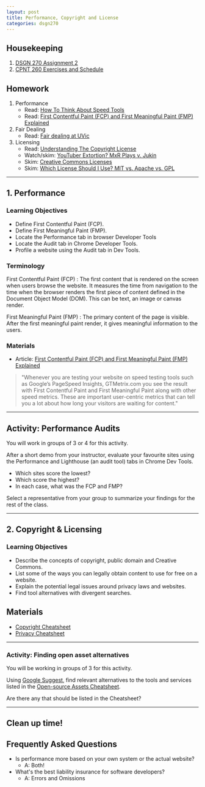 ```yaml
---
layout: post
title: Performance, Copyright and License
categories: dsgn270
---
```


## Housekeeping
1. [DSGN 270 Assignment 2](https://github.com/sait-wbdv/assessments/blob/master/dsgn270/)
2. [CPNT 260 Exercises and Schedule](https://github.com/sait-wbdv/assessments/blob/master/cpnt260/)

## Homework
1. Performance
    - Read: [How To Think About Speed Tools](https://developers.google.com/web/fundamentals/performance/speed-tools)
    - Read: [First Contentful Paint (FCP) and First Meaningful Paint (FMP) Explained](https://www.acmethemes.com/blog/first-contentful-paint-and-first-meaningful-paint/)
2. Fair Dealing
    - Read: [Fair dealing at UVic](https://www.uvic.ca/library/featured/copyright/fairdealing/index.php)
3. Licensing
    - Read: [Understanding The Copyright License](https://www.smashingmagazine.com/2011/06/understanding-copyright-and-licenses/)
    - Watch/skim: [YouTuber Extortion? MxR Plays v. Jukin](https://youtu.be/5A_i-sB9H0Q)
    - Skim: [Creative Commons Licenses](https://creativecommons.org/about/cclicenses/)
    - Skim: [Which License Should I Use? MIT vs. Apache vs. GPL](https://exygy.com/blog/which-license-should-i-use-mit-vs-apache-vs-gpl/)

---

## 1. Performance
### Learning Objectives
- Define First Contentful Paint (FCP).
- Define First Meaningful Paint (FMP).
- Locate the Performance tab in browser Developer Tools
- Locate the Audit tab in Chrome Developer Tools.
- Profile a website using the Audit tab in Dev Tools.

### Terminology
First Contentful Paint (FCP)
: The first content that is rendered on the screen when users browse the website. It measures the time from navigation to the time when the browser renders the first piece of content defined in the Document Object Model (DOM). This can be text, an image or canvas render.

First Meaningful Paint (FMP)
: The primary content of the page is visible. After the first meaningful paint render, it gives meaningful information to the users.

### Materials
- Article: [First Contentful Paint (FCP) and First Meaningful Paint (FMP) Explained](https://www.acmethemes.com/blog/first-contentful-paint-and-first-meaningful-paint/)

> "Whenever you are testing your website on speed testing tools such as Google’s PageSpeed Insights, GTMetrix.com you see the result with First Contentful Paint and First Meaningful Paint along with other speed metrics. These are important user-centric metrics that can tell you a lot about how long your visitors are waiting for content."

---

## Activity: Performance Audits
You will work in groups of 3 or 4 for this activity.

After a short demo from your instructor, evaluate your favourite sites using the Performance and Lighthouse (an audit tool) tabs in Chrome Dev Tools.
- Which sites score the lowest?
- Which score the highest?
- In each case, what was the FCP and FMP?

Select a representative from your group to summarize your findings for the rest of the class.

---

## 2. Copyright & Licensing
### Learning Objectives
- Describe the concepts of copyright, public domain and Creative Commons.
- List some of the ways you can legally obtain content to use for free on a website.
- Explain the potential legal issues around privacy laws and websites.
- Find tool alternatives with divergent searches.

## Materials
- [Copyright Cheatsheet]({{site.baseurl}}/cheatsheets/copyright)
- [Privacy Cheatsheet]({{site.baseurl}}/cheatsheets/privacy)

---

### Activity: Finding open asset alternatives
You will be working in groups of 3 for this activity.

Using [Google Suggest](https://en.ryte.com/wiki/Google_Suggest), find relevant alternatives to the tools and services listed in the [Open-source Assets Cheatsheet]({{site.baseurl}}/cheatsheets/copyright/open-assets).

Are there any that should be listed in the Cheatsheet?

---

## Clean up time!

## Frequently Asked Questions
- Is performance more based on your own system or the actual website? 
  - A: Both!
- What's the best liability insurance for software developers?
  - A: Errors and Omissions
